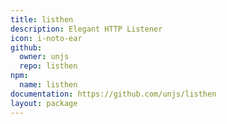 ```yaml
---
title: listhen
description: Elegant HTTP Listener
icon: i-noto-ear
github:
  owner: unjs
  repo: listhen
npm:
  name: listhen
documentation: https://github.com/unjs/listhen
layout: package
---
```

